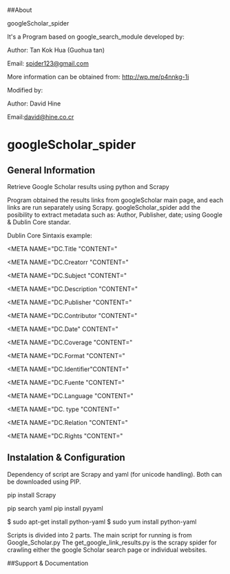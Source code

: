  
##About 

googleScholar_spider

It's a Program based on google_search_module developed by: 

Author: Tan Kok Hua (Guohua tan)

Email: spider123@gmail.com

More information can be obtained from: http://wp.me/p4nnkg-1i


Modified by:

Author: David Hine 

Email:david@hine.co.cr


googleScholar_spider
====================




## General Information


Retrieve Google Scholar results using python and Scrapy

Program obtained the results links from googleScholar main page, and each links are run separately using Scrapy. googleScholar_spider add the posibility to extract metadata such as: Author, Publisher, date; using Google & Dublin Core standar.

Dublin Core Sintaxis example:

<META NAME="DC.Title "CONTENT=" 

<META NAME="DC.Creatorr "CONTENT=" 

<META NAME="DC.Subject "CONTENT=" 

<META NAME="DC.Description "CONTENT=" 

<META NAME="DC.Publisher "CONTENT=" 

<META NAME="DC.Contributor "CONTENT=" 

<META NAME="DC.Date" CONTENT=" 

<META NAME="DC.Coverage "CONTENT=" 

<META NAME="DC.Format "CONTENT=" 

<META NAME="DC.Identifier"CONTENT=" 

<META NAME="DC.Fuente "CONTENT=" 

<META NAME="DC.Language "CONTENT=" 

<META NAME="DC. type "CONTENT=" 

<META NAME="DC.Relation "CONTENT=" 

<META NAME="DC.Rights "CONTENT="


## Instalation & Configuration

Dependency of script are Scrapy and yaml (for unicode handling). Both can be downloaded using PIP.

pip install Scrapy


pip search yaml
pip install pyyaml

$ sudo apt-get install python-yaml
$ sudo yum install python-yaml

 Scripts is divided into 2 parts. The main script for running is from Google_Scholar.py The get_google_link_results.py is the scrapy spider for crawling either the google Scholar search page or individual websites. 

##Support & Documentation


